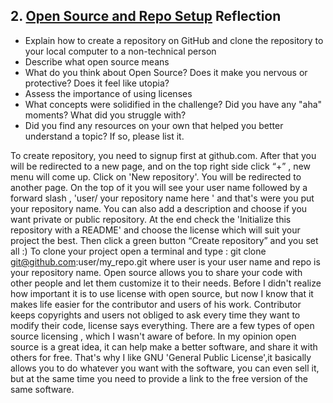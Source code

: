 ## 2. [Open Source and Repo Setup](2_set_up_repo/readme.md) Reflection

* Explain how to create a repository on GitHub and clone the repository to your local computer to a non-technical person
* Describe what open source means
* What do you think about Open Source? Does it make you nervous or protective? Does it feel like utopia?
* Assess the importance of using licenses
* What concepts were solidified in the challenge? Did you have any "aha" moments? What did you struggle with?
* Did you find any resources on your own that helped you better understand a topic? If so, please list it.

<!-- Add your reflection here. Remove the comment markers -->
To create repository, you need to signup first at github.com. After that you will be redirected to a new page, and on the top right side click “+” , new menu will come up. Click on 'New repository'. You will be redirected to another page. On the top of  it you will see your user name followed by a forward slash ,
'user/ your repository name here '
and that's were you put your repository name. You can also add a description and choose if you want private or public repository.
At the end check the 'Initialize this repository with a README' and choose the license which will suit your project the best.
Then click a green button “Create repository” and you set all :)
To clone your project open a terminal and type : git clone git@github.com:user/my_repo.git where user is your user name and repo is your repository name.
Open source allows you to share your code with other people and let them customize it to their needs.
Before I didn't realize  how important it is to use license with open source, but now I know that it makes life easier for the contributor and users of his work. Contributor keeps copyrights and users not obliged to ask every time they want to modify their code, license says everything.
There are a few types of open source licensing , which I wasn't aware of before.
In my opinion open source is a great idea, it can help make a better software, and share it with others for free. That's why I like GNU 'General Public License',it basically allows you to do whatever you want with the software, you can even sell it, but at the same time you need to provide a link to the free version of the same software.
